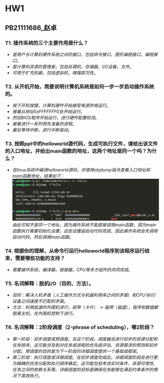 # HW1
## PB21111686_赵卓
### T1. 操作系统的三个主要作用是什么？
- $是用户与计算机硬件系统之间的接口，包括命令接口，图形编程接口，编程接口。$
- $是计算机资源的管理者，包括处理机，存储器，I/O设备，文件。$
- $可用于扩充机器，包括虚拟机，增强层次性。$

### T2. 从开机开始，简要说明计算机系统是如何一步一步启动操作系统的。
- $按下开机按键，计算机硬件开始接受电源供电运行。$
- $接着从地址0xFFFF FFF0处开始运行。$
- $然后BIOS程序开始运行，进行硬件配置检测。$
- $接着进行一系列预先准备的进程。$
- $最后等待中断，进行中断驱动。$
### T3. 按照ppt中的helloworld源代码，生成可执行文件，请给出该文件的入口地址，并给出main函数的地址，这两个地址是同一个吗？为什么？
- $在linux系统中编译helloworld源码，并使用objdump指令查看入口地址和main函数地$$址，结果如下：$
![](3.png)
$由此可知不是同一个地址，因为操作系统不能直接调用main函数，因为main函数执行需$$要初始化设置，这些设置由启动代码完成，因此操作系统会先调用启动代码，然后调用main函数。$
### T4. 根据你的理解，从命令行运行helloworld程序到该程序运行结束，需要哪些功能的支持？
- $需要操作系统，编译器，链接器，CPU等多方组件的共同完成。$
### T5. 名词解释：脱机I/O（目的、方法）。
- $目的：解决人机矛盾（人工操作方式与机器利用率之间的矛盾）和CPU与I/O设备之间$$速度不匹配的矛盾。$
- $方法：利用低速的外围机进行，纸带（卡片）\rightarrow 磁带（磁盘），程序和数$$据都脱离主机，在外围机控制下进行。$
### T6. 名词解释：2阶段调度（2-phrase of scheduling），哪2阶段？
- $第一阶段：初步调度或预调度。在这个阶段，调度器会进行初步的资源分配和任务排$$序。这可能涉及到对任务或进程的优先级评估、资源需求的预测和初步分配。预调度的$$目的是为下一阶段的详细调度提供一个基础或框架。$
- $第二阶段：执行调度或详细调度。在初步调度完成后，详细调度阶段会进行更为精确$$的任务分配和执行顺序确定。这可能包括考虑实时条件、资源可用性、任务之间的依赖$$关系等。详细调度的目标是确保任务能够在满足约束条件的情况下高效执行。$